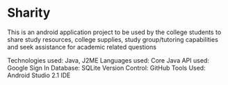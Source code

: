# Sharity
This is an android application project to be used by the college students to share study resources, college supplies,
study group/tutoring capabilities and seek assistance for academic related questions

Technologies used: Java, J2ME
Languages used: Core Java
API used: Google Sign In
Database: SQLite
Version Control: GitHub
Tools Used: Android Studio 2.1 IDE
